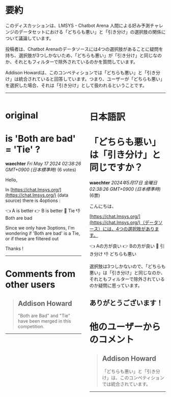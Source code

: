 # 要約 
このディスカッションは、LMSYS - Chatbot Arena 人間による好み予測チャレンジのデータセットにおける「どちらも悪い」と「引き分け」の選択肢の関係について議論しています。

投稿者は、Chatbot Arenaのデータソースには4つの選択肢があることに疑問を持ち、選択肢が3つしかないため、「どちらも悪い」が「引き分け」と同じなのか、それともフィルターで除外されているのかを質問しています。

Addison Howardは、このコンペティションでは「どちらも悪い」と「引き分け」は統合されていると回答しています。つまり、ユーザーが「どちらも悪い」を選択した場合、それは「引き分け」として扱われるということです。 


---


<style>
.column-left{
  float: left;
  width: 47.5%;
  text-align: left;
}
.column-right{
  float: right;
  width: 47.5%;
  text-align: left;
}
.column-one{
  float: left;
  width: 100%;
  text-align: left;
}
</style>


<div class="column-left">

# original

# is 'Both are bad' = 'Tie' ? 

**waechter** *Fri May 17 2024 02:38:26 GMT+0900 (日本標準時)* (6 votes)

Hello, 

In [https://chat.lmsys.org/](https://chat.lmsys.org/) (data source) there is 4options :

👈 A is better
👉 B is better
🤝 Tie
👎 Both are bad

Since we only have 3options, I'm wondering if 'Both are bad' is a Tie,  or if these are filtered out

Thanks !



---

 # Comments from other users

> ## Addison Howard
> 
> "Both are Bad" and "Tie" have been merged in this competition.
> 
> 
> 


---



</div>
<div class="column-right">

# 日本語訳

# 「どちらも悪い」は「引き分け」と同じですか？
**waechter** *2024年5月17日 金曜日 02:38:26 GMT+0900 (日本標準時)* (6票)

こんにちは、

[https://chat.lmsys.org/](https://chat.lmsys.org/)（データソース）には、4つの選択肢があります。

👈 Aの方が良い
👉 Bの方が良い
🤝 引き分け
👎 どちらも悪い

選択肢は3つしかないので、「どちらも悪い」は「引き分け」と同じなのか、それともフィルターで除外されているのか疑問に思っています。

ありがとうございます！
---
# 他のユーザーからのコメント
> ## Addison Howard
> 
> 「どちらも悪い」と「引き分け」は、このコンペティションでは統合されています。
> 
> 
> 
--- 



</div>